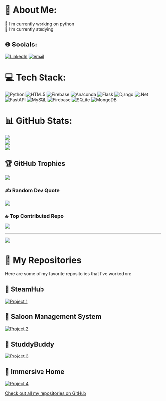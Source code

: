 # 💫 About Me:
🔭 I’m currently working on python<br>🌱 I’m currently studying<br>


## 🌐 Socials:
[![LinkedIn](https://img.shields.io/badge/LinkedIn-%230077B5.svg?logo=linkedin&logoColor=white)](https://linkedin.com/in/manan-narang-84b120249) [![email](https://img.shields.io/badge/Email-D14836?logo=gmail&logoColor=white)](mailto:manannarang27@gmail.com) 

# 💻 Tech Stack:
![Python](https://img.shields.io/badge/python-3670A0?style=for-the-badge&logo=python&logoColor=ffdd54) ![HTML5](https://img.shields.io/badge/html5-%23E34F26.svg?style=for-the-badge&logo=html5&logoColor=white) ![Firebase](https://img.shields.io/badge/firebase-%23039BE5.svg?style=for-the-badge&logo=firebase) ![Anaconda](https://img.shields.io/badge/Anaconda-%2344A833.svg?style=for-the-badge&logo=anaconda&logoColor=white) ![Flask](https://img.shields.io/badge/flask-%23000.svg?style=for-the-badge&logo=flask&logoColor=white) ![Django](https://img.shields.io/badge/django-%23092E20.svg?style=for-the-badge&logo=django&logoColor=white) ![.Net](https://img.shields.io/badge/.NET-5C2D91?style=for-the-badge&logo=.net&logoColor=white) ![FastAPI](https://img.shields.io/badge/FastAPI-005571?style=for-the-badge&logo=fastapi) ![MySQL](https://img.shields.io/badge/mysql-4479A1.svg?style=for-the-badge&logo=mysql&logoColor=white) ![Firebase](https://img.shields.io/badge/firebase-a08021?style=for-the-badge&logo=firebase&logoColor=ffcd34) ![SQLite](https://img.shields.io/badge/sqlite-%2307405e.svg?style=for-the-badge&logo=sqlite&logoColor=white) ![MongoDB](https://img.shields.io/badge/MongoDB-%234ea94b.svg?style=for-the-badge&logo=mongodb&logoColor=white)
# 📊 GitHub Stats:
![](https://github-readme-stats.vercel.app/api?username=xDaBix&theme=tokyonight&hide_border=true&include_all_commits=false&count_private=true)<br/>
![](https://nirzak-streak-stats.vercel.app/?user=xDaBix&theme=tokyonight&hide_border=true)<br/>
![](https://github-readme-stats.vercel.app/api/top-langs/?username=xDaBix&theme=tokyonight&hide_border=true&include_all_commits=false&count_private=true&layout=compact)

## 🏆 GitHub Trophies
![](https://github-profile-trophy.vercel.app/?username=xDaBix&theme=tokyonight&no-frame=false&no-bg=false&margin-w=4)

### ✍️ Random Dev Quote
![](https://quotes-github-readme.vercel.app/api?type=horizontal&theme=tokyonight)

### 🔝 Top Contributed Repo
![](https://github-contributor-stats.vercel.app/api?username=xDaBix&limit=5&theme=tokyonight&combine_all_yearly_contributions=true)

---
[![](https://visitcount.itsvg.in/api?id=xDaBix&icon=0&color=0)](https://visitcount.itsvg.in)
# 📂 My Repositories

Here are some of my favorite repositories that I’ve worked on:

## 🔧 SteamHub
[![Project 1](https://img.shields.io/badge/Project%20One-0077B5?style=for-the-badge&logo=github&logoColor=white)](https://github.com/xDaBix/steamhub)

## 🔧 Saloon Management System
[![Project 2](https://img.shields.io/badge/Project%20Two-0077B5?style=for-the-badge&logo=github&logoColor=white)](https://github.com/xDaBix/aspsalon)

## 🔧 StuddyBuddy
[![Project 3](https://img.shields.io/badge/Project%20Three-0077B5?style=for-the-badge&logo=github&logoColor=white)](https://github.com/xDaBix/studybuddy)

## 🔧 Immersive Home 
[![Project 4](https://img.shields.io/badge/Project%20Three-0077B5?style=for-the-badge&logo=github&logoColor=white)](https://github.com/DhruvRai82/Immersive-homes)





[Check out all my repositories on GitHub](https://github.com/xDaBix?tab=repositories)

